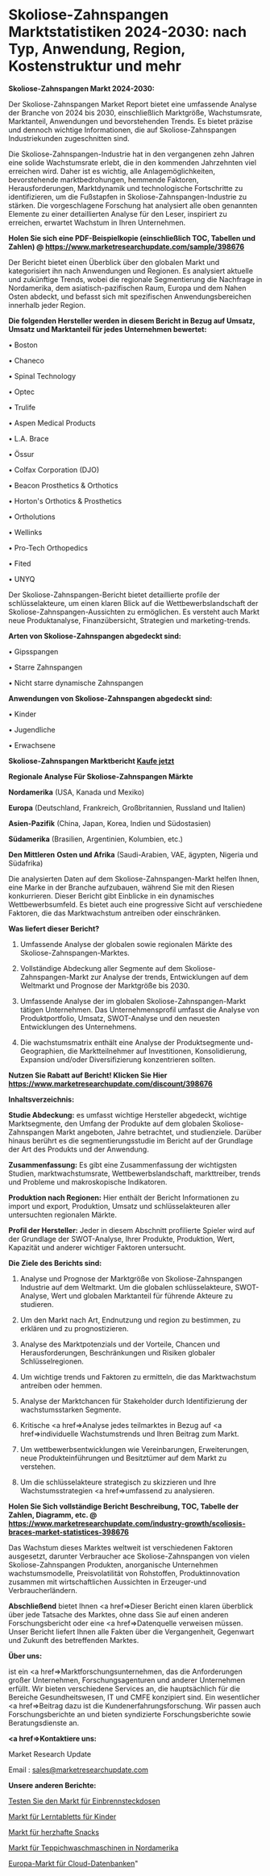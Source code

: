 # Skoliose-Zahnspangen Marktstatistiken 2024-2030: nach Typ, Anwendung, Region, Kostenstruktur und mehr

<strong>Skoliose-Zahnspangen Markt 2024-2030:</strong>

Der Skoliose-Zahnspangen Market Report bietet eine umfassende Analyse der Branche von 2024 bis 2030, einschließlich Marktgröße, Wachstumsrate, Marktanteil, Anwendungen und bevorstehenden Trends. Es bietet präzise und dennoch wichtige Informationen, die auf Skoliose-Zahnspangen Industriekunden zugeschnitten sind.

Die Skoliose-Zahnspangen-Industrie hat in den vergangenen zehn Jahren eine solide Wachstumsrate erlebt, die in den kommenden Jahrzehnten viel erreichen wird. Daher ist es wichtig, alle Anlagemöglichkeiten, bevorstehende marktbedrohungen, hemmende Faktoren, Herausforderungen, Marktdynamik und technologische Fortschritte zu identifizieren, um die Fußstapfen in Skoliose-Zahnspangen-Industrie zu stärken. Die vorgeschlagene Forschung hat analysiert alle oben genannten Elemente zu einer detaillierten Analyse für den Leser, inspiriert zu erreichen, erwartet Wachstum in Ihren Unternehmen.

<strong>Holen Sie sich eine PDF-Beispielkopie (einschließlich TOC, Tabellen und Zahlen) @
</strong><strong><a href=https://www.marketresearchupdate.com/sample/398676><strong>https://www.marketresearchupdate.com/sample/398676</u></font></a></strong></strong>

Der Bericht bietet einen Überblick über den globalen Markt und kategorisiert ihn nach Anwendungen und Regionen. Es analysiert aktuelle und zukünftige Trends, wobei die regionale Segmentierung die Nachfrage in Nordamerika, dem asiatisch-pazifischen Raum, Europa und dem Nahen Osten abdeckt, und befasst sich mit spezifischen Anwendungsbereichen innerhalb jeder Region.

<strong>Die folgenden Hersteller werden in diesem Bericht in Bezug auf Umsatz, Umsatz und Marktanteil für jedes Unternehmen bewertet:</strong>

• Boston

• Chaneco

• Spinal Technology

• Optec

• Trulife

• Aspen Medical Products

• L.A. Brace

• Össur

• Colfax Corporation (DJO)

• Beacon Prosthetics & Orthotics

• Horton&#39;s Orthotics & Prosthetics

• Ortholutions

• Wellinks

• Pro-Tech Orthopedics

• Fited

• UNYQ

Der Skoliose-Zahnspangen-Bericht bietet detaillierte profile der schlüsselakteure, um einen klaren Blick auf die Wettbewerbslandschaft der Skoliose-Zahnspangen-Aussichten zu ermöglichen. Es versteht auch Markt neue Produktanalyse, Finanzübersicht, Strategien und marketing-trends.

<strong>Arten von Skoliose-Zahnspangen abgedeckt sind:</strong>

• Gipsspangen

• Starre Zahnspangen

• Nicht starre dynamische Zahnspangen

<strong>Anwendungen von Skoliose-Zahnspangen abgedeckt sind:</strong>

• Kinder

• Jugendliche

• Erwachsene

<strong>Skoliose-Zahnspangen Marktbericht <a href=https://www.marketresearchupdate.com/buynow/398676>Kaufe jetzt</a></strong>

<strong>Regionale Analyse Für Skoliose-Zahnspangen Märkte</strong>

<strong>Nordamerika</strong> (USA, Kanada und Mexiko)

<strong>Europa</strong> (Deutschland, Frankreich, Großbritannien, Russland und Italien)

<strong>Asien-Pazifik</strong> (China, Japan, Korea, Indien und Südostasien)

<strong>Südamerika</strong> (Brasilien, Argentinien, Kolumbien, etc.)

<strong>Den Mittleren</strong> <strong>Osten und Afrika</strong> (Saudi-Arabien, VAE, ägypten, Nigeria und Südafrika)

Die analysierten Daten auf dem Skoliose-Zahnspangen-Markt helfen Ihnen, eine Marke in der Branche aufzubauen, während Sie mit den Riesen konkurrieren. Dieser Bericht gibt Einblicke in ein dynamisches Wettbewerbsumfeld. Es bietet auch eine progressive Sicht auf verschiedene Faktoren, die das Marktwachstum antreiben oder einschränken.

<strong>Was liefert dieser Bericht?</strong>

1. Umfassende Analyse der globalen sowie regionalen Märkte des Skoliose-Zahnspangen-Marktes.

2. Vollständige Abdeckung aller Segmente auf dem Skoliose-Zahnspangen-Markt zur Analyse der trends, Entwicklungen auf dem Weltmarkt und Prognose der Marktgröße bis 2030.

3. Umfassende Analyse der im globalen Skoliose-Zahnspangen-Markt tätigen Unternehmen. Das Unternehmensprofil umfasst die Analyse von Produktportfolio, Umsatz, SWOT-Analyse und den neuesten Entwicklungen des Unternehmens.

4. Die wachstumsmatrix enthält eine Analyse der Produktsegmente und-Geographien, die Marktteilnehmer auf Investitionen, Konsolidierung, Expansion und/oder Diversifizierung konzentrieren sollten.

<strong>Nutzen Sie Rabatt auf Bericht! Klicken Sie Hier
</strong><strong><a href=https://www.marketresearchupdate.com/discount/398676>https://www.marketresearchupdate.com/discount/398676</b></u></font></strong></a>

<strong>Inhaltsverzeichnis:</strong>

<strong>Studie Abdeckung:</strong> es umfasst wichtige Hersteller abgedeckt, wichtige Marktsegmente, den Umfang der Produkte auf dem globalen Skoliose-Zahnspangen Markt angeboten, Jahre betrachtet, und studienziele. Darüber hinaus berührt es die segmentierungsstudie im Bericht auf der Grundlage der Art des Produkts und der Anwendung.

<strong>Zusammenfassung:</strong> Es gibt eine Zusammenfassung der wichtigsten Studien, marktwachstumsrate, Wettbewerbslandschaft, markttreiber, trends und Probleme und makroskopische Indikatoren.

<strong>Produktion nach Regionen:</strong> Hier enthält der Bericht Informationen zu import und export, Produktion, Umsatz und schlüsselakteuren aller untersuchten regionalen Märkte.

<strong>Profil der Hersteller:</strong> Jeder in diesem Abschnitt profilierte Spieler wird auf der Grundlage der SWOT-Analyse, Ihrer Produkte, Produktion, Wert, Kapazität und anderer wichtiger Faktoren untersucht.

<strong>Die Ziele des Berichts sind:</strong>

1) Analyse und Prognose der Marktgröße von Skoliose-Zahnspangen Industrie auf dem Weltmarkt.
Um die globalen schlüsselakteure, SWOT-Analyse, Wert und globalen Marktanteil für führende Akteure zu studieren.

2) Um den Markt nach Art, Endnutzung und region zu bestimmen, zu erklären und zu prognostizieren.

3) Analyse des Marktpotenzials und der Vorteile, Chancen und Herausforderungen, Beschränkungen und Risiken globaler Schlüsselregionen.

4) Um wichtige trends und Faktoren zu ermitteln, die das Marktwachstum antreiben oder hemmen.

5) Analyse der Marktchancen für Stakeholder durch Identifizierung der wachstumsstarken Segmente.

6) Kritische <a href=>Analyse</a> jedes teilmarktes in Bezug auf <a href=>individuelle</a> Wachstumstrends und Ihren Beitrag zum Markt.

7) Um wettbewerbsentwicklungen wie Vereinbarungen, Erweiterungen, neue Produkteinführungen und Besitztümer auf dem Markt zu verstehen.

8) Um die schlüsselakteure strategisch zu skizzieren und Ihre Wachstumsstrategien <a href=>umfassend</a> zu analysieren.

<strong>Holen Sie Sich vollständige Bericht Beschreibung, TOC, Tabelle der Zahlen, Diagramm, etc. @ </strong><strong><a href=https://www.marketresearchupdate.com/industry-growth/scoliosis-braces-market-statistices-398676>https://www.marketresearchupdate.com/industry-growth/scoliosis-braces-market-statistices-398676</a></font></strong>

Das Wachstum dieses Marktes weltweit ist verschiedenen Faktoren ausgesetzt, darunter Verbraucher ace Skoliose-Zahnspangen von vielen Skoliose-Zahnspangen Produkten, anorganische Unternehmen wachstumsmodelle, Preisvolatilität von Rohstoffen, Produktinnovation zusammen mit wirtschaftlichen Aussichten in Erzeuger-und Verbraucherländern.

<strong>Abschließend</strong> bietet Ihnen <a href=>Dieser</a> Bericht einen klaren überblick über jede Tatsache des Marktes, ohne dass Sie auf einen anderen Forschungsbericht oder eine <a href=>Datenquelle</a> verweisen müssen. Unser Bericht liefert Ihnen alle Fakten über die Vergangenheit, Gegenwart und Zukunft des betreffenden Marktes.

<strong>Über uns:</strong>

 ist ein <a href=>Marktfors</a>chungsunternehmen, das die Anforderungen großer Unternehmen, Forschungsagenturen und anderer Unternehmen erfüllt. Wir bieten verschiedene Services an, die hauptsächlich für die Bereiche Gesundheitswesen, IT und CMFE konzipiert sind. Ein wesentlicher <a href=>Beitrag</a> dazu ist die Kundenerfahrungsforschung. Wir passen auch Forschungsberichte an und bieten syndizierte Forschungsberichte sowie Beratungsdienste an.

<strong><a href=>Kontaktiere uns:</a></strong>

Market Research Update

Email : sales@marketresearchupdate.com

<strong>Unsere anderen Berichte:</strong>

<a href=https://www.linkedin.com/pulse/test-burn-in-sockets-market-expects-see-significant>Testen Sie den Markt für Einbrennsteckdosen</a>

<a href=https://www.linkedin.com/pulse/kid-learning-tablet-market-report-2023-top-company>Markt für Lerntabletts für Kinder</a>

<a href=https://www.linkedin.com/pulse/savory-snack-market-outlooks-2023-size-shares>Markt für herzhafte Snacks</a>

<a href=https://www.linkedin.com/pulse/north-america-carpet-washer-market-2030-industry-analysis>Markt für Teppichwaschmaschinen in Nordamerika</a>

<a href=https://www.linkedin.com/pulse/europe-cloud-database-market-size-analysis-leading>Europa-Markt für Cloud-Datenbanken</a>"

